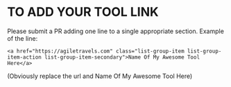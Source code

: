 # TO ADD YOUR TOOL LINK

Please submit a PR adding one line to a single appropriate section. Example of the line:
```
<a href="https://agiletravels.com" class="list-group-item list-group-item-action list-group-item-secondary">Name Of My Awesome Tool Here</a>
```
(Obviously replace the url and Name Of My Awesome Tool Here)

